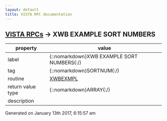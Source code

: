 ```yaml
---
layout: default
title: VISTA RPC documentation
---
```




## [VISTA RPCs](TableOfContent.md) &#8594; XWB EXAMPLE SORT NUMBERS 

 property | value 
--- | --- 
 label | {::nomarkdown}XWB EXAMPLE SORT NUMBERS{:/}
 tag | {::nomarkdown}SORTNUM{:/}
 routine | [XWBEXMPL](http://code.osehra.org/dox/Routine_XWBEXMPL_source.html)
 return value type | {::nomarkdown}ARRAY{:/}
 description | 




 Generated on January 13th 2017, 6:15:57 am